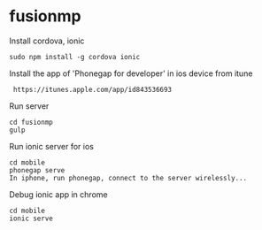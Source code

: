 # fusionmp


  Install cordova, ionic
  ```
  sudo npm install -g cordova ionic
  ```
  
  Install the app of 'Phonegap for developer' in ios device from itune
  ```
   https://itunes.apple.com/app/id843536693
  ```
  Run server
  ```
  cd fusionmp
  gulp
  ```
  Run ionic server for ios
  ```
  cd mobile
  phonegap serve
  In iphone, run phonegap, connect to the server wirelessly...
  ```

  Debug ionic app in chrome
  ```
  cd mobile
  ionic serve
  ```
